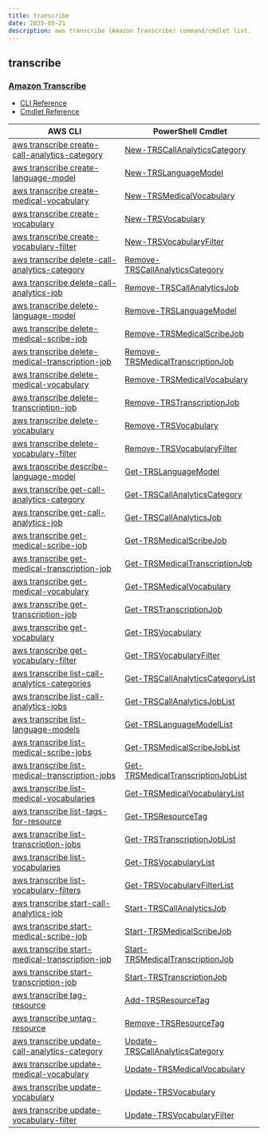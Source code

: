 ```yaml
---
title: transcribe
date: 2025-05-21
description: aws transcribe (Amazon Transcribe) command/cmdlet list.
---
```


## transcribe

### [Amazon Transcribe](https://aws.amazon.com/transcribe/)

* [CLI Reference](https://awscli.amazonaws.com/v2/documentation/api/latest/reference/transcribe/index.html)
* [Cmdlet Reference](https://docs.aws.amazon.com/powershell/latest/reference/items/Amazon_Transcribe_Service_cmdlets.html)

|AWS CLI|PowerShell Cmdlet|
|----|----|
|[aws transcribe create-call-analytics-category](https://awscli.amazonaws.com/v2/documentation/api/latest/reference/transcribe/create-call-analytics-category.html)|[New-TRSCallAnalyticsCategory](https://docs.aws.amazon.com/powershell/latest/reference/items/New-TRSCallAnalyticsCategory.html)|
|[aws transcribe create-language-model](https://awscli.amazonaws.com/v2/documentation/api/latest/reference/transcribe/create-language-model.html)|[New-TRSLanguageModel](https://docs.aws.amazon.com/powershell/latest/reference/items/New-TRSLanguageModel.html)|
|[aws transcribe create-medical-vocabulary](https://awscli.amazonaws.com/v2/documentation/api/latest/reference/transcribe/create-medical-vocabulary.html)|[New-TRSMedicalVocabulary](https://docs.aws.amazon.com/powershell/latest/reference/items/New-TRSMedicalVocabulary.html)|
|[aws transcribe create-vocabulary](https://awscli.amazonaws.com/v2/documentation/api/latest/reference/transcribe/create-vocabulary.html)|[New-TRSVocabulary](https://docs.aws.amazon.com/powershell/latest/reference/items/New-TRSVocabulary.html)|
|[aws transcribe create-vocabulary-filter](https://awscli.amazonaws.com/v2/documentation/api/latest/reference/transcribe/create-vocabulary-filter.html)|[New-TRSVocabularyFilter](https://docs.aws.amazon.com/powershell/latest/reference/items/New-TRSVocabularyFilter.html)|
|[aws transcribe delete-call-analytics-category](https://awscli.amazonaws.com/v2/documentation/api/latest/reference/transcribe/delete-call-analytics-category.html)|[Remove-TRSCallAnalyticsCategory](https://docs.aws.amazon.com/powershell/latest/reference/items/Remove-TRSCallAnalyticsCategory.html)|
|[aws transcribe delete-call-analytics-job](https://awscli.amazonaws.com/v2/documentation/api/latest/reference/transcribe/delete-call-analytics-job.html)|[Remove-TRSCallAnalyticsJob](https://docs.aws.amazon.com/powershell/latest/reference/items/Remove-TRSCallAnalyticsJob.html)|
|[aws transcribe delete-language-model](https://awscli.amazonaws.com/v2/documentation/api/latest/reference/transcribe/delete-language-model.html)|[Remove-TRSLanguageModel](https://docs.aws.amazon.com/powershell/latest/reference/items/Remove-TRSLanguageModel.html)|
|[aws transcribe delete-medical-scribe-job](https://awscli.amazonaws.com/v2/documentation/api/latest/reference/transcribe/delete-medical-scribe-job.html)|[Remove-TRSMedicalScribeJob](https://docs.aws.amazon.com/powershell/latest/reference/items/Remove-TRSMedicalScribeJob.html)|
|[aws transcribe delete-medical-transcription-job](https://awscli.amazonaws.com/v2/documentation/api/latest/reference/transcribe/delete-medical-transcription-job.html)|[Remove-TRSMedicalTranscriptionJob](https://docs.aws.amazon.com/powershell/latest/reference/items/Remove-TRSMedicalTranscriptionJob.html)|
|[aws transcribe delete-medical-vocabulary](https://awscli.amazonaws.com/v2/documentation/api/latest/reference/transcribe/delete-medical-vocabulary.html)|[Remove-TRSMedicalVocabulary](https://docs.aws.amazon.com/powershell/latest/reference/items/Remove-TRSMedicalVocabulary.html)|
|[aws transcribe delete-transcription-job](https://awscli.amazonaws.com/v2/documentation/api/latest/reference/transcribe/delete-transcription-job.html)|[Remove-TRSTranscriptionJob](https://docs.aws.amazon.com/powershell/latest/reference/items/Remove-TRSTranscriptionJob.html)|
|[aws transcribe delete-vocabulary](https://awscli.amazonaws.com/v2/documentation/api/latest/reference/transcribe/delete-vocabulary.html)|[Remove-TRSVocabulary](https://docs.aws.amazon.com/powershell/latest/reference/items/Remove-TRSVocabulary.html)|
|[aws transcribe delete-vocabulary-filter](https://awscli.amazonaws.com/v2/documentation/api/latest/reference/transcribe/delete-vocabulary-filter.html)|[Remove-TRSVocabularyFilter](https://docs.aws.amazon.com/powershell/latest/reference/items/Remove-TRSVocabularyFilter.html)|
|[aws transcribe describe-language-model](https://awscli.amazonaws.com/v2/documentation/api/latest/reference/transcribe/describe-language-model.html)|[Get-TRSLanguageModel](https://docs.aws.amazon.com/powershell/latest/reference/items/Get-TRSLanguageModel.html)|
|[aws transcribe get-call-analytics-category](https://awscli.amazonaws.com/v2/documentation/api/latest/reference/transcribe/get-call-analytics-category.html)|[Get-TRSCallAnalyticsCategory](https://docs.aws.amazon.com/powershell/latest/reference/items/Get-TRSCallAnalyticsCategory.html)|
|[aws transcribe get-call-analytics-job](https://awscli.amazonaws.com/v2/documentation/api/latest/reference/transcribe/get-call-analytics-job.html)|[Get-TRSCallAnalyticsJob](https://docs.aws.amazon.com/powershell/latest/reference/items/Get-TRSCallAnalyticsJob.html)|
|[aws transcribe get-medical-scribe-job](https://awscli.amazonaws.com/v2/documentation/api/latest/reference/transcribe/get-medical-scribe-job.html)|[Get-TRSMedicalScribeJob](https://docs.aws.amazon.com/powershell/latest/reference/items/Get-TRSMedicalScribeJob.html)|
|[aws transcribe get-medical-transcription-job](https://awscli.amazonaws.com/v2/documentation/api/latest/reference/transcribe/get-medical-transcription-job.html)|[Get-TRSMedicalTranscriptionJob](https://docs.aws.amazon.com/powershell/latest/reference/items/Get-TRSMedicalTranscriptionJob.html)|
|[aws transcribe get-medical-vocabulary](https://awscli.amazonaws.com/v2/documentation/api/latest/reference/transcribe/get-medical-vocabulary.html)|[Get-TRSMedicalVocabulary](https://docs.aws.amazon.com/powershell/latest/reference/items/Get-TRSMedicalVocabulary.html)|
|[aws transcribe get-transcription-job](https://awscli.amazonaws.com/v2/documentation/api/latest/reference/transcribe/get-transcription-job.html)|[Get-TRSTranscriptionJob](https://docs.aws.amazon.com/powershell/latest/reference/items/Get-TRSTranscriptionJob.html)|
|[aws transcribe get-vocabulary](https://awscli.amazonaws.com/v2/documentation/api/latest/reference/transcribe/get-vocabulary.html)|[Get-TRSVocabulary](https://docs.aws.amazon.com/powershell/latest/reference/items/Get-TRSVocabulary.html)|
|[aws transcribe get-vocabulary-filter](https://awscli.amazonaws.com/v2/documentation/api/latest/reference/transcribe/get-vocabulary-filter.html)|[Get-TRSVocabularyFilter](https://docs.aws.amazon.com/powershell/latest/reference/items/Get-TRSVocabularyFilter.html)|
|[aws transcribe list-call-analytics-categories](https://awscli.amazonaws.com/v2/documentation/api/latest/reference/transcribe/list-call-analytics-categories.html)|[Get-TRSCallAnalyticsCategoryList](https://docs.aws.amazon.com/powershell/latest/reference/items/Get-TRSCallAnalyticsCategoryList.html)|
|[aws transcribe list-call-analytics-jobs](https://awscli.amazonaws.com/v2/documentation/api/latest/reference/transcribe/list-call-analytics-jobs.html)|[Get-TRSCallAnalyticsJobList](https://docs.aws.amazon.com/powershell/latest/reference/items/Get-TRSCallAnalyticsJobList.html)|
|[aws transcribe list-language-models](https://awscli.amazonaws.com/v2/documentation/api/latest/reference/transcribe/list-language-models.html)|[Get-TRSLanguageModelList](https://docs.aws.amazon.com/powershell/latest/reference/items/Get-TRSLanguageModelList.html)|
|[aws transcribe list-medical-scribe-jobs](https://awscli.amazonaws.com/v2/documentation/api/latest/reference/transcribe/list-medical-scribe-jobs.html)|[Get-TRSMedicalScribeJobList](https://docs.aws.amazon.com/powershell/latest/reference/items/Get-TRSMedicalScribeJobList.html)|
|[aws transcribe list-medical-transcription-jobs](https://awscli.amazonaws.com/v2/documentation/api/latest/reference/transcribe/list-medical-transcription-jobs.html)|[Get-TRSMedicalTranscriptionJobList](https://docs.aws.amazon.com/powershell/latest/reference/items/Get-TRSMedicalTranscriptionJobList.html)|
|[aws transcribe list-medical-vocabularies](https://awscli.amazonaws.com/v2/documentation/api/latest/reference/transcribe/list-medical-vocabularies.html)|[Get-TRSMedicalVocabularyList](https://docs.aws.amazon.com/powershell/latest/reference/items/Get-TRSMedicalVocabularyList.html)|
|[aws transcribe list-tags-for-resource](https://awscli.amazonaws.com/v2/documentation/api/latest/reference/transcribe/list-tags-for-resource.html)|[Get-TRSResourceTag](https://docs.aws.amazon.com/powershell/latest/reference/items/Get-TRSResourceTag.html)|
|[aws transcribe list-transcription-jobs](https://awscli.amazonaws.com/v2/documentation/api/latest/reference/transcribe/list-transcription-jobs.html)|[Get-TRSTranscriptionJobList](https://docs.aws.amazon.com/powershell/latest/reference/items/Get-TRSTranscriptionJobList.html)|
|[aws transcribe list-vocabularies](https://awscli.amazonaws.com/v2/documentation/api/latest/reference/transcribe/list-vocabularies.html)|[Get-TRSVocabularyList](https://docs.aws.amazon.com/powershell/latest/reference/items/Get-TRSVocabularyList.html)|
|[aws transcribe list-vocabulary-filters](https://awscli.amazonaws.com/v2/documentation/api/latest/reference/transcribe/list-vocabulary-filters.html)|[Get-TRSVocabularyFilterList](https://docs.aws.amazon.com/powershell/latest/reference/items/Get-TRSVocabularyFilterList.html)|
|[aws transcribe start-call-analytics-job](https://awscli.amazonaws.com/v2/documentation/api/latest/reference/transcribe/start-call-analytics-job.html)|[Start-TRSCallAnalyticsJob](https://docs.aws.amazon.com/powershell/latest/reference/items/Start-TRSCallAnalyticsJob.html)|
|[aws transcribe start-medical-scribe-job](https://awscli.amazonaws.com/v2/documentation/api/latest/reference/transcribe/start-medical-scribe-job.html)|[Start-TRSMedicalScribeJob](https://docs.aws.amazon.com/powershell/latest/reference/items/Start-TRSMedicalScribeJob.html)|
|[aws transcribe start-medical-transcription-job](https://awscli.amazonaws.com/v2/documentation/api/latest/reference/transcribe/start-medical-transcription-job.html)|[Start-TRSMedicalTranscriptionJob](https://docs.aws.amazon.com/powershell/latest/reference/items/Start-TRSMedicalTranscriptionJob.html)|
|[aws transcribe start-transcription-job](https://awscli.amazonaws.com/v2/documentation/api/latest/reference/transcribe/start-transcription-job.html)|[Start-TRSTranscriptionJob](https://docs.aws.amazon.com/powershell/latest/reference/items/Start-TRSTranscriptionJob.html)|
|[aws transcribe tag-resource](https://awscli.amazonaws.com/v2/documentation/api/latest/reference/transcribe/tag-resource.html)|[Add-TRSResourceTag](https://docs.aws.amazon.com/powershell/latest/reference/items/Add-TRSResourceTag.html)|
|[aws transcribe untag-resource](https://awscli.amazonaws.com/v2/documentation/api/latest/reference/transcribe/untag-resource.html)|[Remove-TRSResourceTag](https://docs.aws.amazon.com/powershell/latest/reference/items/Remove-TRSResourceTag.html)|
|[aws transcribe update-call-analytics-category](https://awscli.amazonaws.com/v2/documentation/api/latest/reference/transcribe/update-call-analytics-category.html)|[Update-TRSCallAnalyticsCategory](https://docs.aws.amazon.com/powershell/latest/reference/items/Update-TRSCallAnalyticsCategory.html)|
|[aws transcribe update-medical-vocabulary](https://awscli.amazonaws.com/v2/documentation/api/latest/reference/transcribe/update-medical-vocabulary.html)|[Update-TRSMedicalVocabulary](https://docs.aws.amazon.com/powershell/latest/reference/items/Update-TRSMedicalVocabulary.html)|
|[aws transcribe update-vocabulary](https://awscli.amazonaws.com/v2/documentation/api/latest/reference/transcribe/update-vocabulary.html)|[Update-TRSVocabulary](https://docs.aws.amazon.com/powershell/latest/reference/items/Update-TRSVocabulary.html)|
|[aws transcribe update-vocabulary-filter](https://awscli.amazonaws.com/v2/documentation/api/latest/reference/transcribe/update-vocabulary-filter.html)|[Update-TRSVocabularyFilter](https://docs.aws.amazon.com/powershell/latest/reference/items/Update-TRSVocabularyFilter.html)|

